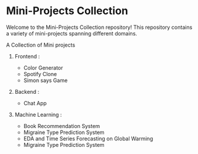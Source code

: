 # Mini-Projects Collection

Welcome to the Mini-Projects Collection repository! This repository contains a variety of mini-projects spanning different domains.

A Collection of Mini projects

1. Frontend :
   - Color Generator
   - Spotify Clone
   - Simon says Game

2. Backend : 
   - Chat App

2. Machine Learning :
   - Book Recommendation System
   - Migraine Type Prediction System
   - EDA and Time Series Forecasting on Global Warming
   - Migraine Type Prediction System

